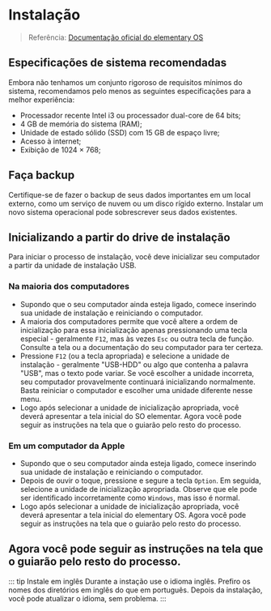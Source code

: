 # Instalação

> Referência: [Documentação oficial do elementary OS](https://elementary.io/docs/installation)

## Especificações de sistema recomendadas

Embora não tenhamos um conjunto rigoroso de requisitos mínimos do sistema, recomendamos pelo menos as seguintes especificações para a melhor experiência:

- Processador recente Intel i3 ou processador dual-core de 64 bits;
- 4 GB de memória do sistema (RAM);
- Unidade de estado sólido (SSD) com 15 GB de espaço livre;
- Acesso à internet;
- Exibição de 1024 × 768;

## Faça backup
Certifique-se de fazer o backup de seus dados importantes em um local externo, como um serviço de nuvem ou um disco rígido externo. Instalar um novo sistema operacional pode sobrescrever seus dados existentes.

## Inicializando a partir do drive de instalação

Para iniciar o processo de instalação, você deve inicializar seu computador a partir da unidade de instalação USB.

### Na maioria dos computadores

- Supondo que o seu computador ainda esteja ligado, comece inserindo sua unidade de instalação e reiniciando o computador.
- A maioria dos computadores permite que você altere a ordem de inicialização para essa inicialização apenas pressionando uma tecla especial - geralmente `F12`, mas às vezes `Esc` ou outra tecla de função. Consulte a tela ou a documentação do seu computador para ter certeza.
- Pressione `F12` (ou a tecla apropriada) e selecione a unidade de instalação - geralmente "USB-HDD" ou algo que contenha a palavra "USB", mas o texto pode variar. Se você escolher a unidade incorreta, seu computador provavelmente continuará inicializando normalmente. Basta reiniciar o computador e escolher uma unidade diferente nesse menu.
- Logo após selecionar a unidade de inicialização apropriada, você deverá apresentar a tela inicial do SO elementar. Agora você pode seguir as instruções na tela que o guiarão pelo resto do processo. 

### Em um computador da Apple

- Supondo que o seu computador ainda esteja ligado, comece inserindo sua unidade de instalação e reiniciando o computador.
- Depois de ouvir o toque, pressione e segure a tecla `Option`. Em seguida, selecione a unidade de inicialização apropriada. Observe que ele pode ser identificado incorretamente como `Windows`, mas isso é normal.
- Logo após selecionar a unidade de inicialização apropriada, você deverá apresentar a tela inicial do elementary OS. Agora você pode seguir as instruções na tela que o guiarão pelo resto do processo.

## Agora você pode seguir as instruções na tela que o guiarão pelo resto do processo.

::: tip Instale em inglês
Durante a instação use o idioma inglês. Prefiro os nomes dos diretórios em inglês do que em português. Depois da instalação, você pode atualizar o idioma, sem problema.
:::